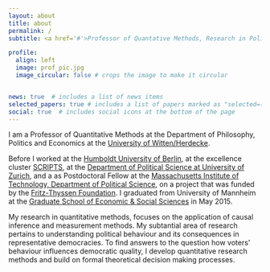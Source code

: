 ```yaml
---
layout: about
title: about
permalink: /
subtitle: <a href='#'>Professor of Quantative Methods, Research in Political Behaviour</a>. 

profile:
  align: left
  image: prof_pic.jpg
  image_circular: false # crops the image to make it circular


news: true  # includes a list of news items
selected_papers: true # includes a list of papers marked as "selected={true}"
social: true  # includes social icons at the bottom of the page
---
```


I am a Professor of Quantitative Methods at the Department of Philosophy, Politics and Economics at the [University of Witten/Herdecke](https://www.uni-wh.de). 

Before I worked at the [Humboldt University of Berlin](https://www.hu-berlin.de/), at the excellence cluster [SCRIPTS](https://www.scripts-berlin.eu/), at the [Department of Political Science at University of Zurich](https://www.ipz.uzh.ch/en.html), and a as Postdoctoral Fellow at the [Massachusetts Institute of Technology, Department of Political Science](https://polisci.mit.edu/), on a project that was funded by the [Fritz-Thyssen Foundation](https://www.fritz-thyssen-stiftung.de/). I graduated from University of Mannheim at the [Graduate School of Economic & Social Sciences](https://gess.uni-mannheim.de/) in May 2015. 

My research in quantitative methods, focuses on the application of causal inference and measurement methods. My subtantial area of research pertains to understanding political behaviour and its consequences in representative democracies. To find answers to the question how voters’ behaviour influences democratic quality, I develop quantitative research methods and build on formal theoretical decision making processes. 

